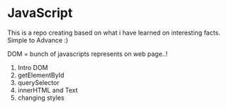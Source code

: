 # JavaScript
This is a repo creating based on what i have learned on interesting facts. Simple to Advance :) 


DOM = bunch of javascripts represents on web page..!

<ol>
<li>Intro DOM</li>
<li>getElementById</li>
<li>querySelector</li>
<li>innerHTML and Text</li>
<li>changing styles</li>
</ol>